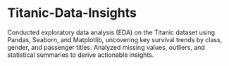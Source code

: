 # Titanic-Data-Insights
Conducted exploratory data analysis (EDA) on the Titanic dataset using Pandas, Seaborn, and Matplotlib, uncovering key survival trends by class, gender, and passenger titles. Analyzed missing values, outliers, and statistical summaries to derive actionable insights.
